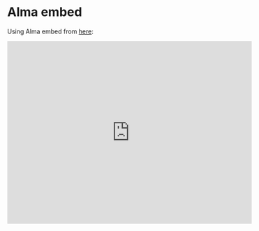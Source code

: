 # Alma embed

Using Alma embed from [here](https://librarysearch.cardiff.ac.uk/permalink/44WHELF_CAR/1fseqj3/alma9911998378302420):

<iframe src="https://librarysearch.cardiff.ac.uk/view/UniversalViewer/44WHELF_CAR/12206137520002420?updateStatistics=false&c=0&m=0&s=0&cv=0&config=&locales=en-GB:English (GB),cy-GB:Cymraeg,fr-FR:Français (FR),pl-PL:Polski,sv-SE:Svenska,xx-XX:English (GB) (xx-XX)&xywh=-1625,-308,6859,6155&r=0" width="560" height="420" allowfullscreen frameborder="0"></iframe>
